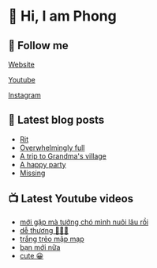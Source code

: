 # 👋 Hi, I am Phong

## 🔗 Follow me

[Website](https://phongever.xyz "Website")

[Youtube](https://www.youtube.com/@phongever "Youtube")

[Instagram](https://www.instagram.com/phongever "Instagram")

## 📝 Latest blog posts

<!-- BLOG-POST-LIST:START -->
- [Rit](https://phongever.xyz/blog/rit/)
- [Overwhelmingly full](https://phongever.xyz/blog/overwhelmingly-full/)
- [A trip to Grandma&#39;s village](https://phongever.xyz/blog/a-trip-to-grandmas-village/)
- [A happy party](https://phongever.xyz/blog/a-happy-party/)
- [Missing](https://phongever.xyz/blog/missing-1/)
<!-- BLOG-POST-LIST:END -->

## 📺 Latest Youtube videos

<!-- YOUTUBE-VIDEO-LIST:START -->
- [mới gặp mà tưởng chó mình nuôi lâu rồi](https://www.youtube.com/watch?v=z08Z9sdc8dQ)
- [dễ thương 🥰🥰🥰](https://www.youtube.com/watch?v=flLGz2sxznc)
- [trắng trẻo mập mạp](https://www.youtube.com/watch?v=38a5vV0CxVY)
- [bạn mới nữa](https://www.youtube.com/watch?v=OT8nAMteYFs)
- [cute 😀](https://www.youtube.com/watch?v=ciAUYJj6-88)
<!-- YOUTUBE-VIDEO-LIST:END -->

